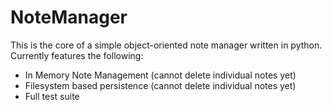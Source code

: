 # NoteManager
This is the core of a simple object-oriented note manager written in python.
Currently features the following:
* In Memory Note Management (cannot delete individual notes yet)
* Filesystem based persistence (cannot delete individual notes yet)
* Full test suite
